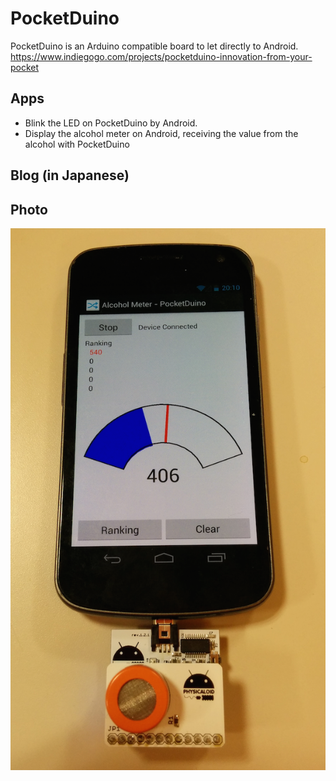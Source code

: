PocketDuino
===========

PocketDuino is an Arduino compatible board to let directly to Android.
https://www.indiegogo.com/projects/pocketduino-innovation-from-your-pocket

## Apps
- Blink the LED on PocketDuino by Android. <br>
- Display the alcohol meter on Android, receiving the value from the alcohol with PocketDuino<br>

## Blog (in Japanese)


## Photo
![photo](https://raw.githubusercontent.com/ohwada/PocketDuino/master/docs/android_alcohol.png)
